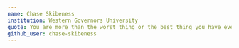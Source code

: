 ```yaml
---
name: Chase Skibeness
institution: Western Governors University
quote: You are more than the worst thing or the best thing you have ever done.
github_user: chase-skibeness
---
```

